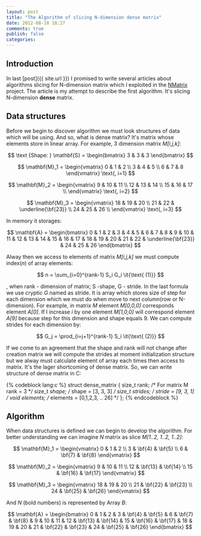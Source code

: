 ```yaml
---
layout: post
title: "The Algorithm of slicing N-dimension dense matrix"
date: 2012-08-18 18:27
comments: true
publish: false
categories: 
---
```


## Introduction

In last [post]({{ site.url }}) I promised to write several articles about algorithms slicing for N-dimension matrix which I exploited in the [NMatrix]() project. The article is my attempt to describe the first algorithm. It's slicing N-dimension **dense** matrix.

<!-- more -->

## Data structures

Before we begin to discover algorithm we must look structures of data which will be using. And so, what is dense matrix? It's matrix whose elements store in linear array. For example, 3 dimension matrix _M\[i,j,k\]_:

$$
\text {Shape: } \mathbf{S} = \begin{bmatrix} 3 & 3 & 3 \end{bmatrix}
$$

$$
\mathbf{M}_1  =  \begin{vmatrix}
0 & 1 & 2 \\
3 & 4 & 5 \\
6 & 7 & 8
\end{vmatrix} \text{, i=1}
$$

$$
\mathbf{M}_2 = \begin{vmatrix}
9 & 10 & 11 \\
12 & 13 & 14 \\
15 & 16 & 17 \\
\end{vmatrix} \text{, i=2}
$$

$$
\mathbf{M}_3 = \begin{vmatrix}
18 & 19 & 20 \\
21 & 22 & \underline{\bf{23}} \\
24 & 25 & 26 \\
\end{vmatrix} \text{, i=3}
$$


In memory it storages:

$$
\mathbf{A} =  \begin{bmatrix} 
0 & 1 & 2 & 3 & 4 & 5 & 6 & 7 & 8 & 9 & 10 & 11 & 12 & 13 & 14 & 15 & 16 & 17 & 18 & 19 & 20 & 21 & 22 & \underline{\bf{23}} & 24 & 25 & 26 
\end{bmatrix}
$$

Alway then we access to elements of matrix _M\[i,j,k\]_ we must compute index(_n_) of array elements:

$$
n = \sum_{i=0}^{rank-1} S_i G_i \it{\text{   (1)}}
$$

, when rank - dimension of matrix; S -shape, G - stride. In the last formula we use cryptic _G_ named as stride. It is array which stores size of step for each dimension which we must do when move to next column(row or N-dimension). For example, in matrix _M_ element _M\[0,0,0\]_ corresponds element _A[0]_. If I increase _i_ by one element _M\[1,0,0\]_ will correspond element _A[9]_ because step for this dimension and shape equals 9. We can compute strides for each dimension by:

$$
G_j = \prod_{i=j+1}^{rank-1} S_i \it{\text{   (2)}}
$$

If we come to an agreement that the shape and rank will not change after creation matrix we will compute the strides at moment initialization structure but we alway must calculate element of array each times then access to matrix. It's the lager shortcoming of dense matrix. So, we can write structure of dense matrix in C:

{% codeblock lang:c %}
struct dense_matrix {
  size_t rank;            /* For matrix M rank = 3 */
  size_t *shape;          /* shape = [3, 3, 3] */
  size_t *strides;        /* stride = [9, 3, 1] */
  void* elements;         /* elements = [0,1,2,3, .. 26] */
};
{% endcodeblock %}

## Algorithm

When data structures is defined we can begin to develop the algorithm. For better understanding we can imagine _N_ matrix as slice _M\[1..2, 1..2, 1..2\]_:

$$
\mathbf{M}_1  =  \begin{vmatrix}
0 & 1 & 2 \\
3 & \bf{4} & \bf{5} \\
6 & \bf{7} & \bf{8}
\end{vmatrix}
$$

$$
\mathbf{M}_2 = \begin{vmatrix}
9 & 10 & 11 \\
12 & \bf{13} & \bf{14} \\
15 & \bf{16} & \bf{17}
\end{vmatrix}
$$

$$
\mathbf{M}_3 = \begin{vmatrix}
18 & 19 & 20 \\
21 & \bf{22} & \bf{23} \\
24 & \bf{25} & \bf{26} 
\end{vmatrix}
$$

And _N_ (bold numbers) is represented by Array _B_:

$$
\mathbf{A} =  \begin{bmatrix} 
0 & 1 & 2 & 3 & \bf{4} & \bf{5} & 6 & \bf{7} & \bf{8} & 9 & 10 & 11 & 12 & \bf{13} & \bf{14} & 15 & \bf{16} & \bf{17} & 18 & 19 & 20 & 21 & \bf{22} & \bf{23} & 24 & \bf{25} & \bf{26}
\end{bmatrix}
$$


